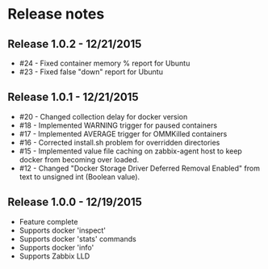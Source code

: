 # Release notes

## Release 1.0.2 - 12/21/2015
* #24 - Fixed container memory % report for Ubuntu
* #23 - Fixed false "down" report for Ubuntu

## Release 1.0.1 - 12/21/2015
* #20 - Changed collection delay for docker version
* #18 - Implemented WARNING trigger for paused containers
* #17 - Implemented AVERAGE trigger for OMMKilled containers
* #16 - Corrected install.sh problem for overridden directories
* #15 - Implemented value file caching on zabbix-agent host to keep docker from becoming over loaded.
* #12 - Changed "Docker Storage Driver Deferred Removal Enabled" from text to unsigned int (Boolean value).

## Release 1.0.0 - 12/19/2015
* Feature complete
* Supports docker 'inspect'
* Supports docker 'stats' commands
* Supports docker 'info'
* Supports Zabbix LLD

